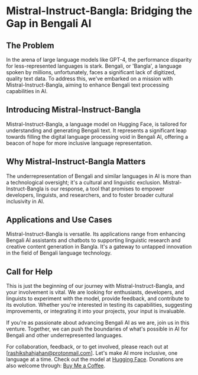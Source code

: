 # Mistral-Instruct-Bangla: Bridging the Gap in Bengali AI

## The Problem

In the arena of large language models like GPT-4, the performance disparity for less-represented languages is stark. Bengali, or 'Bangla', a language spoken by millions, unfortunately, faces a significant lack of digitized, quality text data. To address this, we've embarked on a mission with Mistral-Instruct-Bangla, aiming to enhance Bengali text processing capabilities in AI.

## Introducing Mistral-Instruct-Bangla

Mistral-Instruct-Bangla, a language model on Hugging Face, is tailored for understanding and generating Bengali text. It represents a significant leap towards filling the digital language processing void in Bengali AI, offering a beacon of hope for more inclusive language representation.

## Why Mistral-Instruct-Bangla Matters

The underrepresentation of Bengali and similar languages in AI is more than a technological oversight; it's a cultural and linguistic exclusion. Mistral-Instruct-Bangla is our response, a tool that promises to empower developers, linguists, and researchers, and to foster broader cultural inclusivity in AI.

## Applications and Use Cases

Mistral-Instruct-Bangla is versatile. Its applications range from enhancing Bengali AI assistants and chatbots to supporting linguistic research and creative content generation in Bangla. It's a gateway to untapped innovation in the field of Bengali language technology.

## Call for Help

This is just the beginning of our journey with Mistral-Instruct-Bangla, and your involvement is vital. We are looking for enthusiasts, developers, and linguists to experiment with the model, provide feedback, and contribute to its evolution. Whether you're interested in testing its capabilities, suggesting improvements, or integrating it into your projects, your input is invaluable.

If you're as passionate about advancing Bengali AI as we are, join us in this venture. Together, we can push the boundaries of what's possible in AI for Bengali and other underrepresented languages.

For collaboration, feedback, or to get involved, please reach out at [rashikshahjahan@protonmail.com]. Let's make AI more inclusive, one language at a time. Check out the model at [Hugging Face](https://huggingface.co/Rashik24/Mistral-Instruct-Bangla). Donations are also welcome through: [Buy Me a Coffee](https://www.buymeacoffee.com/rashikshahjahan).
